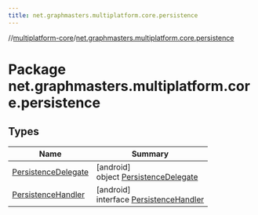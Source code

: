 ```yaml
---
title: net.graphmasters.multiplatform.core.persistence
---
```

//[multiplatform-core](../../index.html)/[net.graphmasters.multiplatform.core.persistence](index.html)



# Package net.graphmasters.multiplatform.core.persistence



## Types


| Name | Summary |
|---|---|
| [PersistenceDelegate](-persistence-delegate/index.html) | [android]<br>object [PersistenceDelegate](-persistence-delegate/index.html) |
| [PersistenceHandler](-persistence-handler/index.html) | [android]<br>interface [PersistenceHandler](-persistence-handler/index.html) |

